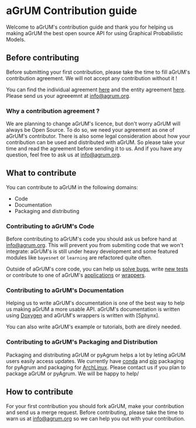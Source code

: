 # aGrUM Contribution guide

Welcome to aGrUM's contribution guide and thank you for helping us making aGrUM the best open source API for using Graphical Probabilistic Models.

## Before contributing

Before submitting your first contribution, please take the time to fill aGrUM's contribution agreement. We will not accept any contribution without it !

You can find the individual agreement [here](https://gitlab.com/agrumery/aGrUM/wikis/contribution/individual) and the entity agreement 
[here](https://gitlab.com/agrumery/aGrUM/wikis/contribution/entity). Please send us your agreeemnt at info@agrum.org.

### Why a contribution agreement ?

We are planning to change aGrUM's licence, but don't worry aGrUM will always be Open Source. To do so, we need your agreement as one of aGrUM's contributor. There is also some legal consideration about how your contribution can be used and distributed with aGrUM. So please take your time and read the agreement before sending it to us. And if you have any question, feel free to ask us at info@agrum.org.

## What to contribute

You can contribute to aGrUM in the following domains:

* Code
* Documentation
* Packaging and distributing

### Contributing to aGrUM's Code

Before contributing to aGrUM's code you should ask us before hand at info@agrum.org. This will prevent you from submiting code that we won't integrate: aGrUM's is still under heavy development and some featured modules like `bayesnet` or `learning` are refactored quite often.

Outside of aGrUM's core code, you can help us [solve bugs](https://gitlab.com/agrumery/aGrUM/issues), write [new tests](https://gitlab.com/agrumery/aGrUM/tree/master/src/testunits/README.md) or contribute to one of aGrUM's [applications](https://gitlab.com/agrumery/aGrUM/tree/master/apps/README.md) or [wrappers](https://gitlab.com/agrumery/aGrUM/tree/master/wrappers/README.md).

### Contributing to aGrUM's Documentation

Helping us to write aGrUM's documentation is one of the best way to help us making aGrUM a more usable API. aGrUM's documentation is written using [Doxygen](http://www.stack.nl/~dimitri/doxygen/) and aGrUM's wrappers is written with [Sphynx].

You can also write aGrUM's example or tutorials, both are direly needed.

### Contributing to aGrUM's Packaging and Distribution

Packaging and distributing aGrUM or pyAgrum helps a lot by leting aGrUM users easily access updates. We currently have [conda](https://anaconda.org/conda-forge/pyagrum) and [pip](https://pypi.python.org/pypi/pyagrum/0.10.4.3) packaging for pyAgrum and packaging for [ArchLinux](https://aur.archlinux.org/packages/mingw-w64-agrum/). Please contact us if you plan to package aGrUM or pyAgrum. We will be happy to help/

## How to contribute

For your first contribution you should fork aGrUM, make your contribution and send us a merge request. Before contributing, please take the time to warn us at info@agrum.org so we can help you out with your contribution.


